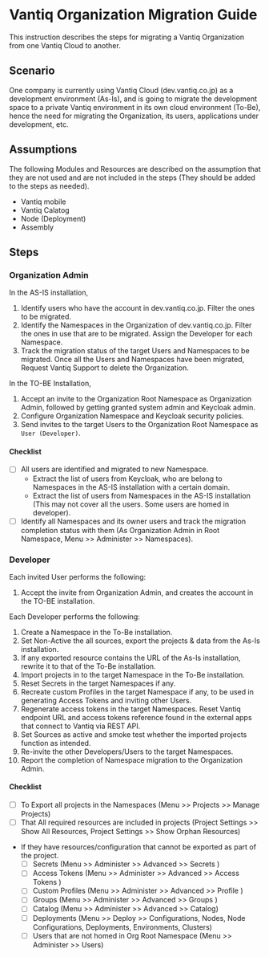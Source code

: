 # Vantiq Organization Migration Guide

This instruction describes the steps for migrating a Vantiq Organization from one Vantiq Cloud to another.

## Scenario
One company is currently using Vantiq Cloud (dev.vantiq.co.jp)  as a development environment (As-Is), and is going to migrate the development space to a private Vantiq environment in its own cloud environment (To-Be), hence the need for migrating the Organization, its users, applications under development, etc.  

## Assumptions
The following Modules and Resources are described on the assumption that they are not used and are not included in the steps (They should be added to the steps as needed).   

- Vantiq mobile
- Vantiq Calatog
- Node (Deployment)  
- Assembly  

## Steps

### Organization Admin

In the AS-IS installation,
1. Identify users who have the account in dev.vantiq.co.jp. Filter the ones to be migrated.  
1. Identify the Namespaces in the Organization of dev.vantiq.co.jp. Filter the ones in use that are to be migrated. Assign the Developer for each Namespace.
1. Track the migration status of the target Users and Namespaces to be migrated. Once all the Users and Namespaces have been migrated, Request Vantiq Support to delete the Organization.  

In the TO-BE Installation,
1. Accept an invite to the Organization Root Namespace as Organization Admin, followed by getting granted system admin and Keycloak admin.      
1. Configure Organization Namespace and Keycloak security policies.
1. Send invites to the target Users to the Organization Root Namespace as `User (Developer)`.

#### Checklist
- [ ] All users are identified and migrated to new Namespace.  
     - Extract the list of users from Keycloak, who are belong to Namespaces in the AS-IS installation with a certain domain.  
     - Extract the list of users from Namespaces in the AS-IS installation (This may not cover all the users. Some users are homed in developer).     
- [ ] Identify all Namespaces and its owner users and track the migration completion status with them (As Organization Admin in Root Namespace, Menu >> Administer >> Namespaces).

### Developer

Each invited User performs the following:  
1. Accept the invite from Organization Admin, and creates the account in the TO-BE installation.  

Each Developer performs the following:
1. Create a Namespace in the To-Be installation.
1. Set Non-Active the all sources, export the projects & data from the As-Is installation.
1. If any exported resource contains the URL of the As-Is installation, rewrite it to that of the To-Be installation.  
1. Import projects in to the target Namespace in the To-Be installation.  
1. Reset Secrets in the target Namespaces if any.  
1. Recreate custom Profiles in the target Namespace if any, to be used in generating Access Tokens and inviting other Users.  
1. Regenerate access tokens in the target Namespaces.  Reset Vantiq endpoint URL and access tokens reference found in the external apps that connect to Vantiq via REST API.  
1. Set Sources as active and smoke test whether the imported projects function as intended.  
1. Re-invite the other Developers/Users to the target Namespaces.  
1. Report the completion of Namespace migration to the Organization Admin.  

#### Checklist
- [ ] To Export all projects in the Namespaces (Menu >> Projects >> Manage Projects)
- [ ] That All required resources are included in projects (Project Settings >> Show All Resources, Project Settings >> Show Orphan Resources)
- If they have resources/configuration that cannot be exported as part of the project.
  - [ ] Secrets (Menu >> Administer >> Advanced >> Secrets )
  - [ ] Access Tokens (Menu >> Administer >> Advanced >> Access Tokens )
  - [ ] Custom Profiles (Menu >> Administer >> Advanced >> Profile )
  - [ ] Groups (Menu >> Administer >> Advanced >> Groups )
  - [ ] Catalog (Menu >> Administer >> Advanced >> Catalog)
  - [ ] Deployments (Menu >> Deploy >> Configurations, Nodes, Node Configurations, Deployments, Environments, Clusters)
  - [ ] Users that are not homed in Org Root Namespace (Menu >> Administer >> Users)
